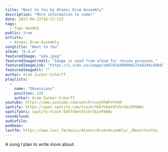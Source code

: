```yaml
---
title: "Next to You by Atomic Drum Assembly"
description: "More information to come!"
date: 2023-08-22T16:17:12Z
tags:
  - Tags Needed
public: true
artists:
  - Atomic Drum Assembly
songtitle: "Next to You"
album: "A.d.a"
featuredImage: "ada.jpeg"
featuredImageCredit: "Image is used from album for review purposes."
featuredImageLink: "https://i.scdn.co/image/ab67616d0000b273e824bc89665bd6e5a31ae9b0"
featuredImageAlt: ""
author: Aram Zucker-Scharff
playlists:
  -
    name: "Obsessions"
    position: 320
    author: Aram Zucker-Scharff
youtube: https://www.youtube.com/watch?v=qjOhWFnYXm8
spotify: https://open.spotify.com/track/5bkfVkmtbTzhrSGzVPAN6c
spotifyUri: spotify:track:5bkfVkmtbTzhrSGzVPAN6c
soundcloud:
audiofile:
podbean:
lastfm: https://www.last.fm/music/Atomic+Drum+Assembly/_/Next+to+You
---
```


A song I plan to write more about.
		